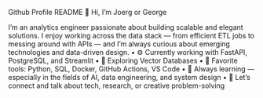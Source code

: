 
Github Profile README
👋 Hi, I’m Joerg or George

I’m an analytics engineer passionate about building scalable and elegant solutions. I enjoy working across the data stack — from efficient ETL jobs to messing around with APIs — and I’m always curious about emerging technologies and data-driven design.
	•	⚙️ Currently working with FastAPI, PostgreSQL, and Streamlit
	•	🧠 Exploring Vector Databases
	•	🧰 Favorite tools: Python, SQL, Docker, GitHub Actions, VS Code
	•	🌱 Always learning — especially in the fields of AI, data engineering, and system design
	•	💬 Let’s connect and talk about tech, research, or creative problem-solving
